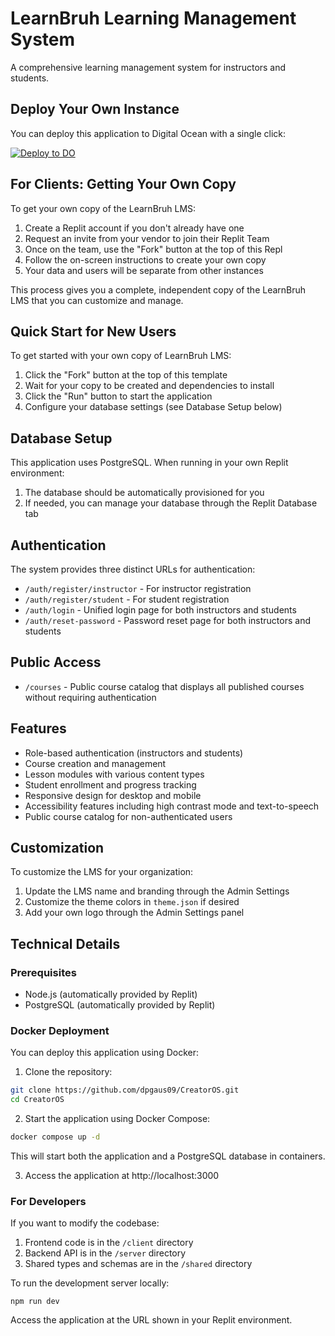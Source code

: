 
# LearnBruh Learning Management System

A comprehensive learning management system for instructors and students.

## Deploy Your Own Instance

You can deploy this application to Digital Ocean with a single click:

[![Deploy to DO](https://www.deploytodo.com/deploy-button.svg)](https://cloud.digitalocean.com/apps/new?repo=https://github.com/dpgaus09/CreatorOS/tree/main)

## For Clients: Getting Your Own Copy

To get your own copy of the LearnBruh LMS:

1. Create a Replit account if you don't already have one
2. Request an invite from your vendor to join their Replit Team
3. Once on the team, use the "Fork" button at the top of this Repl
4. Follow the on-screen instructions to create your own copy
5. Your data and users will be separate from other instances

This process gives you a complete, independent copy of the LearnBruh LMS that you can customize and manage.

## Quick Start for New Users

To get started with your own copy of LearnBruh LMS:

1. Click the "Fork" button at the top of this template
2. Wait for your copy to be created and dependencies to install
3. Click the "Run" button to start the application
4. Configure your database settings (see Database Setup below)

## Database Setup

This application uses PostgreSQL. When running in your own Replit environment:

1. The database should be automatically provisioned for you
2. If needed, you can manage your database through the Replit Database tab

## Authentication

The system provides three distinct URLs for authentication:

- `/auth/register/instructor` - For instructor registration
- `/auth/register/student` - For student registration  
- `/auth/login` - Unified login page for both instructors and students
- `/auth/reset-password` - Password reset page for both instructors and students

## Public Access

- `/courses` - Public course catalog that displays all published courses without requiring authentication

## Features

- Role-based authentication (instructors and students)
- Course creation and management
- Lesson modules with various content types
- Student enrollment and progress tracking
- Responsive design for desktop and mobile
- Accessibility features including high contrast mode and text-to-speech
- Public course catalog for non-authenticated users

## Customization

To customize the LMS for your organization:

1. Update the LMS name and branding through the Admin Settings
2. Customize the theme colors in `theme.json` if desired
3. Add your own logo through the Admin Settings panel

## Technical Details

### Prerequisites

- Node.js (automatically provided by Replit)
- PostgreSQL (automatically provided by Replit)

### Docker Deployment

You can deploy this application using Docker:

1. Clone the repository:
```bash
git clone https://github.com/dpgaus09/CreatorOS.git
cd CreatorOS
```

2. Start the application using Docker Compose:
```bash
docker compose up -d
```

This will start both the application and a PostgreSQL database in containers.

3. Access the application at http://localhost:3000

### For Developers

If you want to modify the codebase:

1. Frontend code is in the `/client` directory
2. Backend API is in the `/server` directory
3. Shared types and schemas are in the `/shared` directory

To run the development server locally:
```
npm run dev
```

Access the application at the URL shown in your Replit environment.
